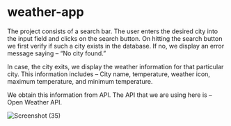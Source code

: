 # weather-app

The project consists of a search bar. The user enters the desired city into the input field and clicks on the search button. On hitting the search button we first verify if such a city exists in the database. If no, we display an error message saying – “No city found.”

In case, the city exits, we display the weather information for that particular city. This information includes – City name, temperature, weather icon, maximum temperature, and minimum temperature.

We obtain this information from API. The API that we are using here is – Open Weather API.

![Screenshot (35)](https://github.com/satyajitsethi/weather-app/assets/78629290/8bb12138-478b-4e63-9166-b4d3d3081d95)
